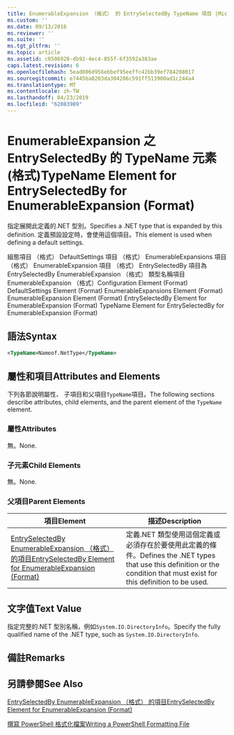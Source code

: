 ```yaml
---
title: EnumerableExpansion （格式） 的 EntrySelectedBy TypeName 項目 |Microsoft Docs
ms.custom: ''
ms.date: 09/13/2016
ms.reviewer: ''
ms.suite: ''
ms.tgt_pltfrm: ''
ms.topic: article
ms.assetid: c0506928-db92-4ec4-855f-6f3592a383ae
caps.latest.revision: 6
ms.openlocfilehash: 5ead806d956ebbef95eeffc42bb39ef784208017
ms.sourcegitcommit: e7445ba8203da304286c591ff513900ad1c244a4
ms.translationtype: MT
ms.contentlocale: zh-TW
ms.lasthandoff: 04/23/2019
ms.locfileid: "62083989"
---
```

# <a name="typename-element-for-entryselectedby-for-enumerableexpansion-format"></a><span data-ttu-id="7bc34-102">EnumerableExpansion 之 EntrySelectedBy 的 TypeName 元素 (格式)</span><span class="sxs-lookup"><span data-stu-id="7bc34-102">TypeName Element for EntrySelectedBy for EnumerableExpansion (Format)</span></span>

<span data-ttu-id="7bc34-103">指定展開此定義的.NET 型別。</span><span class="sxs-lookup"><span data-stu-id="7bc34-103">Specifies a .NET type that is expanded by this definition.</span></span> <span data-ttu-id="7bc34-104">定義預設設定時，會使用這個項目。</span><span class="sxs-lookup"><span data-stu-id="7bc34-104">This element is used when defining a default settings.</span></span>

<span data-ttu-id="7bc34-105">組態項目 （格式） DefaultSettings 項目 （格式） EnumerableExpansions 項目 （格式） EnumerableExpansion 項目 （格式） EntrySelectedBy 項目為 EntrySelectedBy EnumerableExpansion （格式） 類型名稱項目EnumerableExpansion （格式）</span><span class="sxs-lookup"><span data-stu-id="7bc34-105">Configuration Element (Format) DefaultSettings Element (Format) EnumerableExpansions Element (Format) EnumerableExpansion Element (Format) EntrySelectedBy Element for EnumerableExpansion (Format) TypeName Element for EntrySelectedBy for EnumerableExpansion (Format)</span></span>

## <a name="syntax"></a><span data-ttu-id="7bc34-106">語法</span><span class="sxs-lookup"><span data-stu-id="7bc34-106">Syntax</span></span>

```xml
<TypeName>Nameof.NetType</TypeName>

```

## <a name="attributes-and-elements"></a><span data-ttu-id="7bc34-107">屬性和項目</span><span class="sxs-lookup"><span data-stu-id="7bc34-107">Attributes and Elements</span></span>

<span data-ttu-id="7bc34-108">下列各節說明屬性、 子項目和父項目`TypeName`項目。</span><span class="sxs-lookup"><span data-stu-id="7bc34-108">The following sections describe attributes, child elements, and the parent element of the `TypeName` element.</span></span>

### <a name="attributes"></a><span data-ttu-id="7bc34-109">屬性</span><span class="sxs-lookup"><span data-stu-id="7bc34-109">Attributes</span></span>

<span data-ttu-id="7bc34-110">無。</span><span class="sxs-lookup"><span data-stu-id="7bc34-110">None.</span></span>

### <a name="child-elements"></a><span data-ttu-id="7bc34-111">子元素</span><span class="sxs-lookup"><span data-stu-id="7bc34-111">Child Elements</span></span>

<span data-ttu-id="7bc34-112">無。</span><span class="sxs-lookup"><span data-stu-id="7bc34-112">None.</span></span>

### <a name="parent-elements"></a><span data-ttu-id="7bc34-113">父項目</span><span class="sxs-lookup"><span data-stu-id="7bc34-113">Parent Elements</span></span>

|<span data-ttu-id="7bc34-114">項目</span><span class="sxs-lookup"><span data-stu-id="7bc34-114">Element</span></span>|<span data-ttu-id="7bc34-115">描述</span><span class="sxs-lookup"><span data-stu-id="7bc34-115">Description</span></span>|
|-------------|-----------------|
|[<span data-ttu-id="7bc34-116">EntrySelectedBy EnumerableExpansion （格式） 的項目</span><span class="sxs-lookup"><span data-stu-id="7bc34-116">EntrySelectedBy Element for EnumerableExpansion (Format)</span></span>](./entryselectedby-element-for-enumerableexpansion-format.md)|<span data-ttu-id="7bc34-117">定義.NET 類型使用這個定義或必須存在於要使用此定義的條件。</span><span class="sxs-lookup"><span data-stu-id="7bc34-117">Defines the .NET types that use this definition or the condition that must exist for this definition to be used.</span></span>|

## <a name="text-value"></a><span data-ttu-id="7bc34-118">文字值</span><span class="sxs-lookup"><span data-stu-id="7bc34-118">Text Value</span></span>

<span data-ttu-id="7bc34-119">指定完整的.NET 型別名稱，例如`System.IO.DirectoryInfo`。</span><span class="sxs-lookup"><span data-stu-id="7bc34-119">Specify the fully qualified name of the .NET type, such as `System.IO.DirectoryInfo`.</span></span>

## <a name="remarks"></a><span data-ttu-id="7bc34-120">備註</span><span class="sxs-lookup"><span data-stu-id="7bc34-120">Remarks</span></span>

## <a name="see-also"></a><span data-ttu-id="7bc34-121">另請參閱</span><span class="sxs-lookup"><span data-stu-id="7bc34-121">See Also</span></span>

[<span data-ttu-id="7bc34-122">EntrySelectedBy EnumerableExpansion （格式） 的項目</span><span class="sxs-lookup"><span data-stu-id="7bc34-122">EntrySelectedBy Element for EnumerableExpansion (Format)</span></span>](./entryselectedby-element-for-enumerableexpansion-format.md)

[<span data-ttu-id="7bc34-123">撰寫 PowerShell 格式化檔案</span><span class="sxs-lookup"><span data-stu-id="7bc34-123">Writing a PowerShell Formatting File</span></span>](./writing-a-powershell-formatting-file.md)
